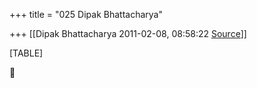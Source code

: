 +++
title = "025 Dipak Bhattacharya"

+++
[[Dipak Bhattacharya	2011-02-08, 08:58:22 [Source](https://groups.google.com/g/bvparishat/c/Cg33QC1m0DM)]]



[TABLE]



